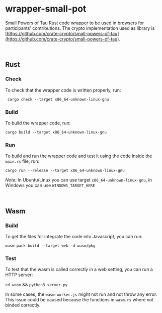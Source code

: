 # wrapper-small-pot
Small Powers of Tau Rust code wrapper to be used in browsers for participants' contributions. The crypto implementation used as library is [https://github.com/crate-crypto/small-powers-of-tau](https://github.com/crate-crypto/small-powers-of-tau).

&nbsp;

## Rust

### **Check**
To check that the wrapper code is written properly, run:

```  cargo check --target x86_64-unknown-linux-gnu ```

### **Build**
To build the wrapper code, run:

``` cargo build --target x86_64-unknown-linux-gnu ```

### **Run**
To build and run the wrapper code and test it using the code inside the `main.rs` file, run:

``` cargo run --release --target x86_64-unknown-linux-gnu ```

*Note:* In Ubuntu/Linux you can use target `x86_64-unknown-linux-gnu`, in Windows you can use `WINDOWS_TARGET_HERE`

&nbsp;


## Wasm

### **Build**
To get the files for integrate the code into Javascript, you can run:

``` wasm-pack build --target web -d wasm/pkg ```

### **Test**
To test that the wasm is called correctly in a web setting, you can run a HTTP server:

``` cd wasm ``` && 
``` python3 server.py ```

In some cases, the `wasm-worker.js` might not run and not throw any error. This issue could be caused because the functions in `wasm.rs` where not binded correctly.
